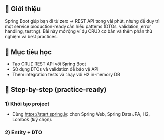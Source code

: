 ## 📌 Giới thiệu
Spring Boot giúp bạn đi từ zero → REST API trong vài phút, nhưng để duy trì một service production-ready cần hiểu patterns (DTOs, validation, error handling, testing). Bài này mở rộng ví dụ CRUD cơ bản và thêm phần thử nghiệm và best practices.

## 🎯 Mục tiêu học
- Tạo CRUD REST API với Spring Boot
- Sử dụng DTOs và validation để bảo vệ API
- Thêm integration tests và chạy với H2 in-memory DB

## 🔧 Step-by-step (practice-ready)

### 1) Khởi tạo project
- Dùng https://start.spring.io: chọn Spring Web, Spring Data JPA, H2, Lombok (tuỳ chọn).

### 2) Entity + DTO

